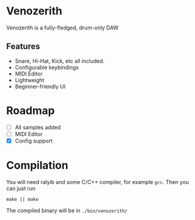 # Venozerith
Venozerith is a fully-fledged, drum-only DAW

## Features
- Snare, Hi-Hat, Kick, etc all included.
- Configurable keybindings
- MIDI Editor
- Lightweight
- Beginner-friendly UI


# Roadmap
- [ ] All samples added
- [ ] MIDI Editor
- [X] Config support

# Compilation
You will need ralyib and some C/C++ compiler, for example `gcc`. Then you can
just run
```
make || make
```

The compiled binary will be in `./bin/venozerith/`